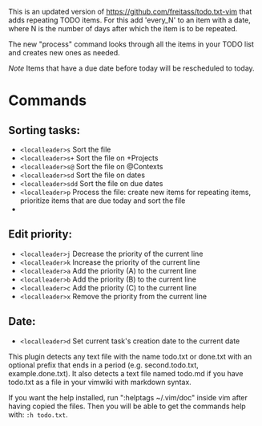 This is an updated version of https://github.com/freitass/todo.txt-vim that
adds repeating TODO items. For this add 'every_N' to an item with a date,
where N is the number of days after which the item is to be repeated.

The new "process" command looks through all the items in your TODO list and
creates new ones as needed.

*Note* Items that have a due date before today will be rescheduled to today.

# Commands

## Sorting tasks:  
* `<localleader>s`   Sort the file  
* `<localleader>s+`  Sort the file on +Projects  
* `<localleader>s@`  Sort the file on @Contexts  
* `<localleader>sd`  Sort the file on dates  
* `<localleader>sdd`  Sort the file on due dates  
* `<localleader>p` Process the file: create new items for repeating items,
  prioritize items that are due today and sort the file
* 
## Edit priority:  

* `<localleader>j`   Decrease the priority of the current line  
* `<localleader>k`   Increase the priority of the current line  
* `<localleader>a`   Add the priority (A) to the current line  
* `<localleader>b`   Add the priority (B) to the current line  
* `<localleader>c`   Add the priority (C) to the current line  
* `<localleader>x`   Remove the priority from the current line  

## Date:  
* `<localleader>d`   Set current task's creation date to the current date  

This plugin detects any text file with the name todo.txt or done.txt with an optional prefix that ends in a period (e.g. second.todo.txt, example.done.txt). It also detects a text file named todo.md if you have todo.txt as a file in your vimwiki with markdown syntax.

If you want the help installed, run ":helptags ~/.vim/doc" inside vim after having copied the files.
Then you will be able to get the commands help with: `:h todo.txt`.
